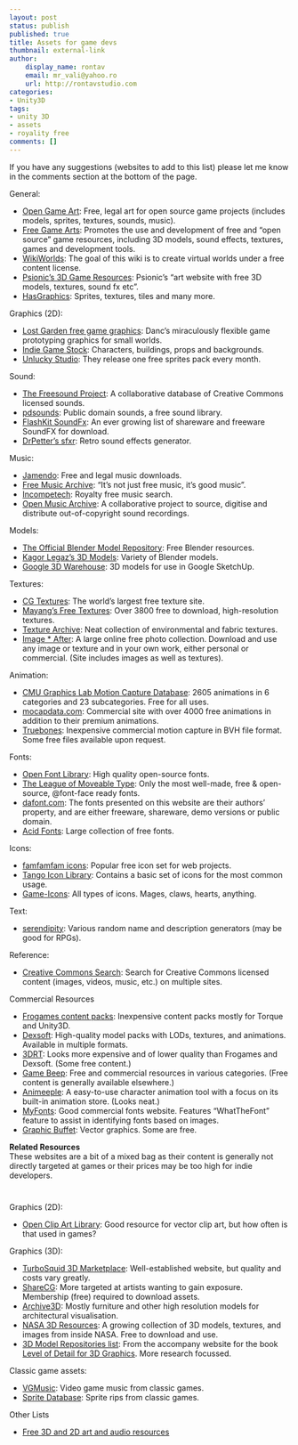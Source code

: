 ```yaml
---
layout: post
status: publish
published: true
title: Assets for game devs
thumbnail: external-link
author:
    display_name: rontav
    email: mr_vali@yahoo.ro
    url: http://rontavstudio.com
categories:
- Unity3D
tags:
- unity 3D
- assets
- royality free
comments: []
---
```

If you have any suggestions (websites to add to this list) please let me know in the comments section at the bottom of the page.
<p style="margin-bottom: 0;">General:</p>
<ul class="squareList">    
    <li><a href="http://opengameart.org/">Open Game Art</a><span>: Free, legal art for open source game projects (includes models, sprites, textures, sounds, music).</span></li>    
    <li><a href="http://freegamearts.tuxfamily.org/">Free Game Arts</a><span>: Promotes the use and development of free and “open source” game resources, including 3D models, sound effects, textures, games and development tools.</span></li>    
    <li><a href="http://virtualworlds.wikia.com/">WikiWorlds</a><span>: The goal of this wiki is to create virtual worlds under a free content license.</span></li>    
    <li><a href="http://www.psionic3d.co.uk/">Psionic’s 3D Game Resources</a><span>: Psionic’s “art website with free 3D models, textures, sound fx etc”.</span></li>    
    <li><a href="http://hasgraphics.com/">HasGraphics</a><span>: Sprites, textures, tiles and many more.</span></li>
</ul>
Graphics (2D):
<ul class="squareList">    
    <li><a href="http://www.lostgarden.com/search/label/free%20game%20graphics">Lost Garden free game graphics</a><span>: Danc’s miraculously flexible game prototyping graphics for small worlds.</span></li>    
    <li><a href="http://www.indiegamestock.com/">Indie Game Stock</a><span>: Characters, buildings, props and backgrounds.</span></li>    
    <li><a title="Unlucky Studio" href="http://www.unluckystudio.com" target="_blank">Unlucky Studio</a><span>: They release one free sprites pack every month.</span></li>
</ul>
Sound:
<ul class="squareList">    
    <li><a href="http://www.freesound.org/">The Freesound Project</a><span>: A collaborative database of Creative Commons licensed sounds.</span></li>    
    <li><a href="http://www.pdsounds.org/">pdsounds</a><span>: Public domain sounds, a free sound library.</span></li>    
    <li><a href="http://www.flashkit.com/soundfx/">FlashKit SoundFx</a><span>: An ever growing list of shareware and freeware SoundFX for download.</span></li>    
    <li><a href="http://www.drpetter.se/project_sfxr.html">DrPetter’s sfxr</a><span>: Retro sound effects generator.</span></li>
</ul>
Music:
<ul class="squareList">    
    <li><a href="http://www.jamendo.com">Jamendo</a><span>: Free and legal music downloads.</span></li>    
    <li><a href="http://freemusicarchive.org/">Free Music Archive</a><span>: “It’s not just free music, it’s good music”.</span></li>    
    <li><a href="http://incompetech.com/m/c/royalty-free/">Incompetech</a><span>: Royalty free music search.</span></li>    
    <li><a href="http://www.openmusicarchive.org/">Open Music Archive</a><span>: A collaborative project to source, digitise and distribute out-of-copyright sound recordings.</span></li>
</ul>
Models:
<ul class="squareList">    
    <li><a href="http://e2-productions.com/repository/index.php">The Official Blender Model Repository</a><span>: Free Blender resources.</span></li>    
    <li><a href="http://www.katorlegaz.com/3d_models/index.php">Kagor Legaz’s 3D Models</a><span>: Variety of Blender models.</span></li>    
    <li><a href="http://sketchup.google.com/3dwarehouse/">Google 3D Warehouse</a><span>: 3D models for use in Google SketchUp.</span></li>
</ul>
Textures:
<ul class="squareList">    
    <li><a href="http://www.cgtextures.com/">CG Textures</a><span>: The world’s largest free texture site.</span></li>    
    <li><a href="http://www.mayang.com/textures/">Mayang’s Free Textures</a><span>: Over 3800 free to download, high-resolution textures.</span></li>    
    <li><a href="http://www.texturearchive.com/">Texture Archive</a><span>: Neat collection of environmental and fabric textures.</span></li>    
    <li><a href="http://www.imageafter.com/">Image * After</a><span>: A large online free photo collection. Download and use any image or texture and in your own work, either personal or commercial. (Site includes images as well as textures).</span></li>
</ul>
Animation:
<ul class="squareList">    
    <li><a href="http://mocap.cs.cmu.edu/">CMU Graphics Lab Motion Capture Database</a><span>: 2605 animations in 6 categories and 23 subcategories. Free for all uses.</span></li>    
    <li><a href="http://www.mocapdata.com">mocapdata.com</a><span>: Commercial site with over 4000 free animations in addition to their premium animations.</span></li>    
    <li><a href="http://www.truebones.com/">Truebones</a><span>: Inexpensive commercial motion capture in BVH file format. Some free files available upon request.</span></li>
</ul>
Fonts:
<ul class="squareList">    
    <li><a href="http://openfontlibrary.org/">Open Font Library</a><span>: High quality open-source fonts.</span></li>    
    <li><a href="http://www.theleagueofmoveabletype.com/">The League of Moveable Type</a><span>: Only the most well-made, free &amp; open-source, @font-face ready fonts.</span></li>    
    <li><a href="http://www.dafont.com/">dafont.com</a><span>: The fonts presented on this website are their authors’ property, and are either freeware, shareware, demo versions or public domain.</span></li>    
    <li><a href="http://www.acidfonts.com/">Acid Fonts</a><span>: Large collection of free fonts.</span></li>
</ul>
Icons:
<ul class="squareList">    
    <li><a href="http://www.famfamfam.com/lab/icons/">famfamfam icons</a><span>: Popular free icon set for web projects.</span></li>    
    <li><a href="http://tango.freedesktop.org/Tango_Icon_Library">Tango Icon Library</a><span>: Contains a basic set of icons for the most common usage.</span></li>    
    <li><a href="http://game-icons.net/">Game-Icons</a><span>: All types of icons. Mages, claws, hearts, anything.</span></li>
</ul>
Text:
<ul class="squareList">    
    <li><a href="http://nine.frenchboys.net/index.php">serendipity</a><span>: Various random name and description generators (may be good for RPGs).</span></li>
</ul>
Reference:
<ul class="squareList">    
    <li><a href="http://search.creativecommons.org/">Creative Commons Search</a><span>: Search for Creative Commons licensed content (images, videos, music, etc.) on multiple sites.</span></li>
</ul>
Commercial Resources
<ul class="squareList">    
    <li><a href="http://www.frogames.net/content-packs.html">Frogames content packs</a><span>: Inexpensive content packs mostly for Torque and Unity3D.</span></li>    
    <li><a href="http://www.dexsoft-games.com/">Dexsoft</a><span>: High-quality model packs with LODs, textures, and animations. Available in multiple formats.</span></li>    
    <li><a href="http://www.3drt.com/">3DRT</a><span>: Looks more expensive and of lower quality than Frogames and Dexsoft. (Some free content.)</span></li>    
    <li><a href="http://www.gamebeep.com/">Game Beep</a><span>: Free and commercial resources in various categories. (Free content is generally available elsewhere.)</span></li>    
    <li><a href="http://www.animeeple.com">Animeeple</a><span>: A easy-to-use character animation tool with a focus on its built-in animation store. (Looks neat.)</span></li>    
    <li><a href="http://new.myfonts.com/">MyFonts</a><span>: Good commercial fonts website. Features “WhatTheFont” feature to assist in identifying fonts based on images.</span></li>    
    <li><a href="http://www.graphic-buffet.com/">Graphic Buffet</a><span>: Vector graphics. Some are free.</span></li>
</ul>
<b>Related Resources</b><br>
These websites are a bit of a mixed bag as their content is generally not directly targeted at games or their prices may be too high for indie developers.
<p style="margin-top: 40px;">Graphics (2D):</p>
<ul class="squareList">    
    <li><a href="http://www.openclipart.org/">Open Clip Art Library</a><span>: Good resource for vector clip art, but how often is that used in games?</span></li>
</ul>
Graphics (3D):
<ul class="squareList">    
    <li><a href="http://www.turbosquid.com/">TurboSquid 3D Marketplace</a><span>: Well-established website, but quality and costs vary greatly.</span></li>    
    <li><a href="http://www.sharecg.com/">ShareCG</a><span>: More targeted at artists wanting to gain exposure. Membership (free) required to download assets.</span></li>    
    <li><a href="http://archive3d.net/">Archive3D</a><span>: Mostly furniture and other high resolution models for architectural visualisation.</span></li>    
    <li><a href="http://www.nasa.gov/multimedia/3d_resources/">NASA 3D Resources</a><span>: A growing collection of 3D models, textures, and images from inside NASA. Free to download and use.</span></li>    
    <li><a href="http://lodbook.com/models/">3D Model Repositories list</a><span>: From the accompany website for the book <a href="http://lodbook.com/">Level of Detail for 3D Graphics</a>. More research focussed.</span></li>
</ul>
Classic game assets:
<ul class="squareList">    
    <li><a href="http://www.vgmusic.com/">VGMusic</a><span>: Video game music from classic games.</span></li>    
    <li><a href="http://sdb.drshnaps.com/">Sprite Database</a><span>: Sprite rips from classic games.</span></li>
</ul>
<p>
Other Lists
</p>
<ul class="squareList">    
    <li><a href="http://freegamedev.net/wiki/index.php/Free_3D_and_2D_art_and_audio_resources">Free 3D and 2D art and audio resources</a></li>
</ul>